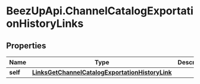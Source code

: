 # BeezUpApi.ChannelCatalogExportationHistoryLinks

## Properties
Name | Type | Description | Notes
------------ | ------------- | ------------- | -------------
**self** | [**LinksGetChannelCatalogExportationHistoryLink**](LinksGetChannelCatalogExportationHistoryLink.md) |  | [optional] 


